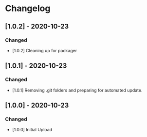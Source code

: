 # Changelog

## [1.0.2] - 2020-10-23

### Changed

- [1.0.2] Cleaning up for packager

## [1.0.1] - 2020-10-23

### Changed

- [1.0.1] Removing .git folders and preparing for automated update.

## [1.0.0] - 2020-10-23

### Changed

- [1.0.0] Initial Upload
